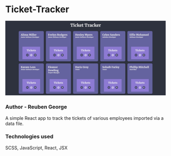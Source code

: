 # Ticket-Tracker

<p align="center">
  <img src="./src/assets/img/ticket-tracker.jpg">
</p>

### Author - Reuben George
A simple React app to track the tickets of various employees imported via a data file.

### Technologies used
SCSS, JavaScript, React, JSX